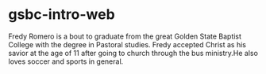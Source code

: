 # gsbc-intro-web
Fredy Romero is a bout to graduate from the great Golden State Baptist College with the degree in Pastoral studies. Fredy accepted Christ as his savior at the age of 11 after going to church through the bus ministry.He also loves soccer and sports in general.
